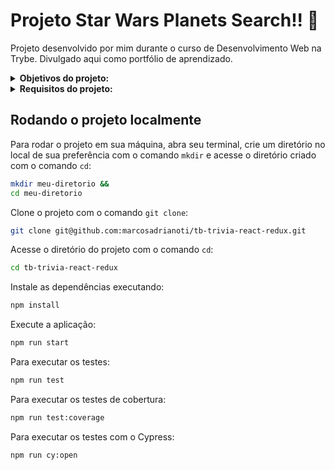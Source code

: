 # Projeto Star Wars Planets Search!! :telescope:
Projeto desenvolvido por mim durante o curso de Desenvolvimento Web na Trybe. Divulgado aqui como portfólio de aprendizado.

<details>
<summary><strong>Objetivos do projeto:</strong></summary>

  * Desenvolver uma lista com filtros de planetas do universo de Star Wars usando `Context API` e `Hooks` para controlar os estados globais.
  * Verificar se eu era capaz de:
    * Utilizar a `Context API` do `React` para gerenciar estado.
    * Utilizar o `React Hook useState`.
    * Utilizar o `React Hook useContext`.
    * Utilizar o `React Hook useEffect`.
    * Criar `React Hooks` customizados.
    * Escrever testes para garantir que sua aplicação possua uma boa cobertura de testes.
</details>
<details>
<summary><strong> Requisitos do projeto:</strong></summary>

  * TELA DE LOGIN
    * Crie a tela de login, onde a pessoa que joga deve preencher as informações para iniciar um jogo.
    * Crie o botão de iniciar o jogo.
    * Crie um botão na tela inicial que leve para a tela de configurações.
    * Desenvolva testes para atingir 90% de cobertura da tela de Login.
  * TELA DE JOGO
    * Crie a página de jogo que deve conter as informações relacionadas à pergunta.
    * Desenvolva o estilo que, ao clicar em uma resposta, a correta deve ficar verde e as incorretas, vermelhas.
    * Desenvolva um timer onde a pessoa que joga tem 30 segundos para responder.
    * Crie o placar.
    * Crie um botão de `Next` que apareça após a resposta ser dada.
    * Desenvolva o jogo de forma que a pessoa que joga deve responder 5 perguntas no total.
   * TELA DE FEEDBACK
     * Desenvolva o header de _feedback_ que deve conter as informações da pessoa jogadora.
     * Crie a mensagem de _feedback_ para ser exibida a pessoa usuária.
     * Exiba as informações relacionadas aos resultados obtidos para a pessoa usuária.
     * Crie a opção para a pessoa jogadora poder jogar novamente.
     * Crie a opção para a pessoa jogadora poder visualizar a tela de _ranking_.
     * Desenvolva testes para atingir 90% de cobertura da tela de Feedbacks.
   * TELA DE RANKING
     * Crie um botão para ir ao início.
     * Crie o conteúdo da tela de _ranking_.
     * Desenvolva testes para atingir 90% de cobertura da tela de Rankings.
   * Desenvolva testes para atingir 90% de cobertura da tela de Jogo.
   * Desenvolva testes para atingir 95% de cobertura total.
</details>
  
## Rodando o projeto localmente

Para rodar o projeto em sua máquina, abra seu terminal, crie um diretório no local de sua preferência com o comando `mkdir` e acesse o diretório criado com o comando `cd`:

```bash
mkdir meu-diretorio &&
cd meu-diretorio
```

Clone o projeto com o comando `git clone`:

```bash
git clone git@github.com:marcosadrianoti/tb-trivia-react-redux.git
```

Acesse o diretório do projeto com o comando `cd`:

```bash
cd tb-trivia-react-redux
```

Instale as dependências executando:

```bash
npm install
```

Execute a aplicação:

```bash
npm run start
```

Para executar os testes:

```bash
npm run test
```

Para executar os testes de cobertura:

```bash
npm run test:coverage
```
Para executar os testes com o Cypress:

```bash
npm run cy:open
```
